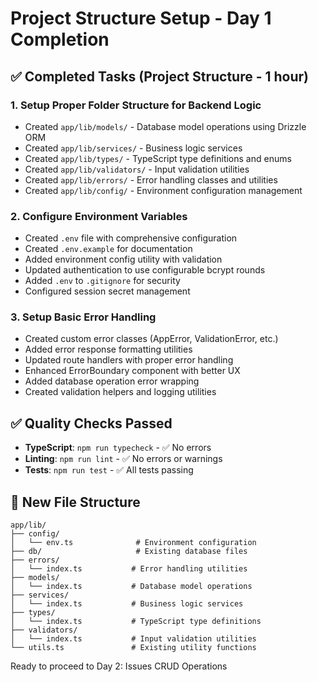 # Project Structure Setup - Day 1 Completion

## ✅ Completed Tasks (Project Structure - 1 hour)

### 1. Setup Proper Folder Structure for Backend Logic
- Created `app/lib/models/` - Database model operations using Drizzle ORM
- Created `app/lib/services/` - Business logic services  
- Created `app/lib/types/` - TypeScript type definitions and enums
- Created `app/lib/validators/` - Input validation utilities
- Created `app/lib/errors/` - Error handling classes and utilities
- Created `app/lib/config/` - Environment configuration management

### 2. Configure Environment Variables
- Created `.env` file with comprehensive configuration
- Created `.env.example` for documentation
- Added environment config utility with validation
- Updated authentication to use configurable bcrypt rounds
- Added `.env` to `.gitignore` for security
- Configured session secret management

### 3. Setup Basic Error Handling
- Created custom error classes (AppError, ValidationError, etc.)
- Added error response formatting utilities
- Updated route handlers with proper error handling
- Enhanced ErrorBoundary component with better UX
- Added database operation error wrapping
- Created validation helpers and logging utilities

## ✅ Quality Checks Passed
- **TypeScript**: `npm run typecheck` - ✅ No errors
- **Linting**: `npm run lint` - ✅ No errors or warnings  
- **Tests**: `npm run test` - ✅ All tests passing

## 📁 New File Structure
```
app/lib/
├── config/
│   └── env.ts              # Environment configuration
├── db/                     # Existing database files
├── errors/
│   └── index.ts           # Error handling utilities
├── models/
│   └── index.ts           # Database model operations
├── services/
│   └── index.ts           # Business logic services
├── types/
│   └── index.ts           # TypeScript type definitions
├── validators/
│   └── index.ts           # Input validation utilities
└── utils.ts               # Existing utility functions
```

Ready to proceed to Day 2: Issues CRUD Operations